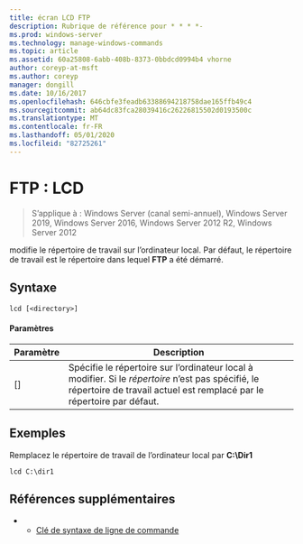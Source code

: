 ```yaml
---
title: écran LCD FTP
description: Rubrique de référence pour * * * *-
ms.prod: windows-server
ms.technology: manage-windows-commands
ms.topic: article
ms.assetid: 60a25808-6abb-408b-8373-0bbdcd0994b4 vhorne
author: coreyp-at-msft
ms.author: coreyp
manager: dongill
ms.date: 10/16/2017
ms.openlocfilehash: 646cbfe3feadb63388694218758dae165ffb49c4
ms.sourcegitcommit: ab64dc83fca28039416c26226815502d0193500c
ms.translationtype: MT
ms.contentlocale: fr-FR
ms.lasthandoff: 05/01/2020
ms.locfileid: "82725261"
---
```

# <a name="ftp-lcd"></a>FTP : LCD

> S’applique à : Windows Server (canal semi-annuel), Windows Server 2019, Windows Server 2016, Windows Server 2012 R2, Windows Server 2012

modifie le répertoire de travail sur l’ordinateur local. Par défaut, le répertoire de travail est le répertoire dans lequel **FTP** a été démarré.   
## <a name="syntax"></a>Syntaxe  
```  
lcd [<directory>]  
```  
#### <a name="parameters"></a>Paramètres  
|Paramètre|Description|  
|-------|--------|  
|[<directory>]|Spécifie le répertoire sur l’ordinateur local à modifier. Si le *répertoire* n’est pas spécifié, le répertoire de travail actuel est remplacé par le répertoire par défaut.|  
## <a name="examples"></a>Exemples  
Remplacez le répertoire de travail de l’ordinateur local par **C:\Dir1**  
```  
lcd C:\dir1  
```  
## <a name="additional-references"></a>Références supplémentaires  
-   - [Clé de syntaxe de ligne de commande](command-line-syntax-key.md)  
